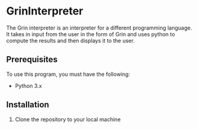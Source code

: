 # GrinInterpreter

The Grin interpreter is an interpreter for a different programming language. It takes in input from the user in the form of Grin and uses python to compute the results and then displays it to the user. 

## Prerequisites

To use this program, you must have the following:

* Python 3.x

## Installation

1. Clone the repository to your local machine
